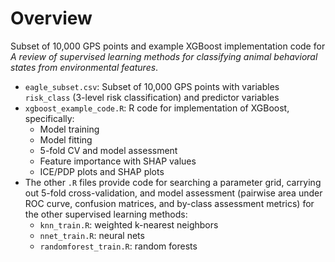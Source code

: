 # Overview

Subset of 10,000 GPS points and example XGBoost implementation code for *A review of supervised learning methods for classifying animal behavioral states from environmental  features*.

* `eagle_subset.csv`: Subset of 10,000 GPS points with variables `risk_class` (3-level risk classification) and predictor variables
* `xgboost_example_code.R`: R code for implementation of XGBoost, specifically:
  - Model training
  - Model fitting
  - 5-fold CV and model assessment
  - Feature importance with SHAP values
  - ICE/PDP plots and SHAP plots
* The other `.R` files provide code for searching a parameter grid, carrying out 5-fold cross-validation, and model assessment (pairwise area under ROC curve, confusion matrices, and by-class assessment metrics) for the other supervised learning methods:
  - `knn_train.R`: weighted k-nearest neighbors
  - `nnet_train.R`: neural nets
  - `randomforest_train.R`: random forests

